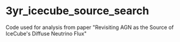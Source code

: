 # 3yr_icecube_source_search
Code used for analysis from paper "Revisiting AGN as the Source of IceCube's Diffuse Neutrino Flux"
